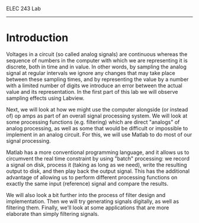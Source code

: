 ELEC 243 Lab

------------------------------------------------------------------------

Introduction
============

Voltages in a circuit (so called analog signals) are continuous whereas
the sequence of numbers in the computer with which we are representing
it is discrete, both in time and in value. In other words, by sampling
the analog signal at regular intervals we ignore any changes that may
take place between these sampling times, and by representing the value
by a number with a limited number of digits we introduce an error
between the actual value and its representation. In the first part of
this lab we will observe sampling effects using Labview.

Next, we will look at how we might use the computer alongside (or
instead of) op amps as part of an overall signal processing system. We
will look at some processing functions (e.g. filtering) which are direct
"analogs" of analog processing, as well as some that would be difficult
or impossible to implement in an analog circuit. For this, we will use
Matlab to do most of our signal processing.

Matlab has a more conventional programming language, and it allows us to
circumvent the real time constraint by using "batch" processing: we
record a signal on disk, process it (taking as long as we need), write
the resulting output to disk, and then play back the output signal. This
has the additional advantage of allowing us to perform different
processing functions on exactly the same input (reference) signal and
compare the results.

We will also look a bit further into the process of filter design and
implementation. Then we will try generating signals digitally, as well
as filtering them. Finally, we'll look at some applications that are
more elaborate than simply filtering signals.
